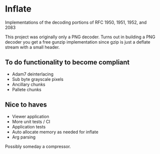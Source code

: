 # Inflate 

Implementations of the decoding portions of RFC 1950, 1951, 1952, and 2083

This project was originally only a PNG decoder.
Turns out in building a PNG decoder you get a free gunzip implementation since gzip is just a
deflate stream with a small header.

## To do functionality to become compliant
* Adam7 deinterlacing
* Sub byte grayscale pixels
* Ancillary chunks
* Pallete chunks

## Nice to haves
* Viewer application
* More unit tests / CI
* Application tests
* Auto allocate memory as needed for inflate
* Arg parsing

Possibly someday a compressor.
